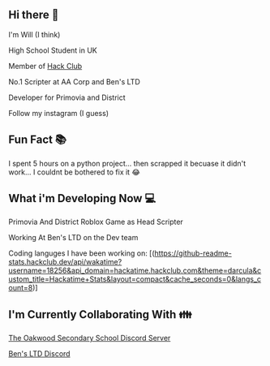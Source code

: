 ## Hi there 👋

I'm Will (I think)

High School Student in UK

Member of [Hack Club](https://hackclub.com/)

No.1 Scripter at AA Corp and Ben's LTD 

Developer for Primovia and District

Follow my instagram (I guess)

## Fun Fact 📚
I spent 5 hours on a python project... then scrapped it becuase it didn't work... I couldnt be bothered to fix it 😂

## What i'm Developing Now 💻

Primovia And District Roblox Game as Head Scripter

Working At Ben's LTD on the Dev team

Coding languges I have been working on: [(https://github-readme-stats.hackclub.dev/api/wakatime?username=18256&api_domain=hackatime.hackclub.com&theme=darcula&custom_title=Hackatime+Stats&layout=compact&cache_seconds=0&langs_count=8)]

## I'm Currently Collaborating With 👪

[The Oakwood Secondary School Discord Server](https://discord.gg/VZCc92xb4k)

[Ben's LTD Discord](https://discord.gg/vAK37GvyXm)

<!--
**glimmercharger/glimmercharger** is a ✨ _special_ ✨ repository because its `README.md` (this file) appears on your GitHub profile.

Here are some ideas to get you started:

- 🔭 I’m currently working on ...
- 🌱 I’m currently learning ...
- 👯 I’m looking to collaborate on ...
- 🤔 I’m looking for help with ...
- 💬 Ask me about ...
- 📫 How to reach me: ...
- 😄 Pronouns: ...
- ⚡ Fun fact: ...
-->
